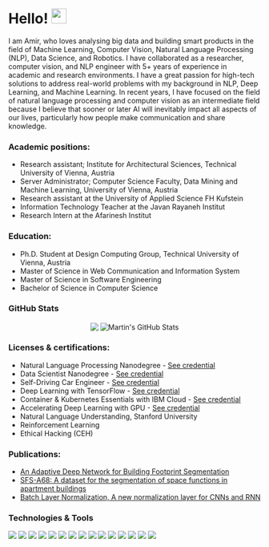 # Hello! <img src="https://raw.githubusercontent.com/MartinHeinz/MartinHeinz/master/wave.gif" width="30px">

I am Amir, who loves analysing big data and building smart products in the field of Machine Learning, Computer Vision, Natural Language Processing (NLP), Data Science, and Robotics.  I have collaborated as a researcher, computer vision, and NLP engineer with 5+ years of experience in academic and research environments. I have a great passion for high-tech solutions to address real-world problems with my background in NLP, Deep Learning, and Machine Learning. In recent years, I have focused on the field of natural language processing and computer vision as an intermediate field because I believe that sooner or later AI will inevitably impact all aspects of our lives, particularly how people make communication and share knowledge.



### Academic positions:
* Research assistant; Institute for Architectural Sciences, Technical University of Vienna, Austria
* Server Administrator; Computer Science Faculty, Data Mining and Machine Learning, University of Vienna, Austria
* Research assistant at the University of Applied Science FH Kufstein
* Information Technology Teacher at the Javan Rayaneh Institut 
* Research Intern at the Afarinesh Institut 

### Education:
* Ph.D. Student at Design Computing Group, Technical University of Vienna, Austria
* Master of Science in Web Communication and Information System
* Master of Science in Software Engineering
* Bachelor of Science in Computer Science

### GitHub Stats

<p align="center"   >

  <img align="center" src="https://github-readme-stats.vercel.app/api/top-langs/?username=A2Amir&hide=java,html,tex&title_color=ffffff&text_color=c9cacc&icon_color=2bbc8a&bg_color=1d1f21&langs_count=3" />

  <img align="center" src="https://github-readme-stats.vercel.app/api?username=A2Amir&show_icons=true&line_height=27&count_private=true&title_color=ffffff&text_color=c9cacc&icon_color=2bbc8a&bg_color=1d1f21" alt="Martin's GitHub Stats" />

</p>     

### Licenses & certifications:

* Natural Language Processing Nanodegree -  [See credential](https://confirm.udacity.com/YJJZXUKL)
* Data Scientist Nanodegree - [See credential](https://confirm.udacity.com/XUDDDHDL)
* Self-Driving Car Engineer - [See credential](https://graduation.udacity.com/confirm/DDS6DNSM) 
* Deep Learning with TensorFlow - [See credential](https://courses.cognitiveclass.ai/certificates/7c2f6215801f4296ae3762946b8ebb4c) 
* Container & Kubernetes Essentials with IBM Cloud - [See credential](https://courses.cognitiveclass.ai/certificates/c941e4a12d404b7a93f20b31d1fcaffc) 
* Accelerating Deep Learning with GPU - [See credential](https://courses.cognitiveclass.ai/certificates/9aff60d6eae949c29e43edbce2ad4c65) 
* Natural Language Understanding, Stanford University 
* Reinforcement Learning
* Ethical Hacking (CEH)


### Publications:
* [An Adaptive Deep Network for Building Footprint Segmentation](https://arxiv.org/abs/2103.00286)
* [SFS-A68: A dataset for the segmentation of space functions in apartment buildings](https://doi.org/10.7146/aul.455.c222)
* [Batch Layer Normalization, A new normalization layer for CNNs and RNN](https://doi.org/10.1145/3571560.3571566)




### Technologies & Tools
![](https://img.shields.io/badge/<OS>-<Linux>-informational?style=flat&logo=<LOGO_NAME>&logoColor=white&color=2bbc8a)
![](https://img.shields.io/badge/<Code>-<Python>-informational?style=flat&logo=<LOGO_NAME>&logoColor=white&color=2bbc8a)
![](https://img.shields.io/badge/<Code>-<C++>-informational?style=flat&logo=<LOGO_NAME>&logoColor=white&color=2bbc8a)
![](https://img.shields.io/badge/<Code>-<JAVA>-informational?style=flat&logo=<LOGO_NAME>&logoColor=white&color=2bbc8a)
![](https://img.shields.io/badge/<Code>-<HTML>-informational?style=flat&logo=<LOGO_NAME>&logoColor=white&color=2bbc8a)
![](https://img.shields.io/badge/<Framework>-<Tensorflow>-informational?style=flat&logo=<LOGO_NAME>&logoColor=white&color=2bbc8a)
![](https://img.shields.io/badge/<Tools>-<Docker>-informational?style=flat&logo=<LOGO_NAME>&logoColor=white&color=2bbc8a)
![](https://img.shields.io/badge/<Tools>-<Kubernetes>-informational?style=flat&logo=<LOGO_NAME>&logoColor=white&color=2bbc8a)
![](https://img.shields.io/badge/<WorkloadManager>-<Slurm>-informational?style=flat&logo=<LOGO_NAME>&logoColor=white&color=2bbc8a)
![](https://img.shields.io/badge/<Library>-<OpenCV>-informational?style=flat&logo=<LOGO_NAME>&logoColor=white&color=2bbc8a)
![](https://img.shields.io/badge/<Library>-<HuggingFace>-informational?style=flat&logo=<LOGO_NAME>&logoColor=white&color=2bbc8a)
![](https://img.shields.io/badge/<Library>-<Matplotlib>-informational?style=flat&logo=<LOGO_NAME>&logoColor=white&color=2bbc8a)
![](https://img.shields.io/badge/<Library>-<scikit-learn>-informational?style=flat&logo=<LOGO_NAME>&logoColor=white&color=2bbc8a)
![](https://img.shields.io/badge/<Library>-<Pandas>-informational?style=flat&logo=<LOGO_NAME>&logoColor=white&color=2bbc8a)
![](https://img.shields.io/badge/<Library>-<SQLite>-informational?style=flat&logo=<LOGO_NAME>&logoColor=white&color=2bbc8a)



